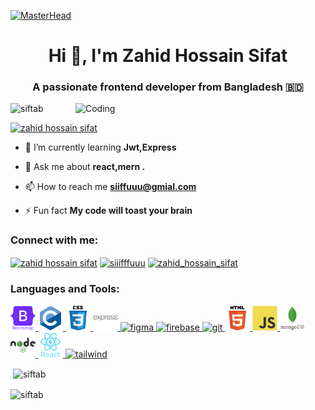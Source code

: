 [![MasterHead](https://media.licdn.com/dms/image/D5616AQHhtw19sNHx3w/profile-displaybackgroundimage-shrink_200_800/0/1687238599992?e=2147483647&v=beta&t=JlpBZnwgI-lClKHjjI2pDFznQXF6jg-IOnniJqU1KMI)](https://rishavchanda.io)
<h1 align="center">Hi 👋, I'm Zahid Hossain Sifat</h1>
<h3 align="center">A passionate frontend developer from Bangladesh 🇧🇩</h3>
<img align="right" alt="Coding" width="400" src="https://www.icegif.com/wp-content/uploads/2023/05/icegif-567.gif">
<p align="left"> <img src="https://komarev.com/ghpvc/?username=siftab&label=Profile%20views&color=0e75b6&style=flat" alt="siftab" /> </p>

<p align="left"> <a href="https://twitter.com/zahid hossain sifat" target="blank"><img src="https://img.shields.io/twitter/follow/zahid hossain sifat?logo=twitter&style=for-the-badge" alt="zahid hossain sifat" /></a> </p>

- 🌱 I’m currently learning **Jwt,Express**

- 💬 Ask me about **react,mern .**

- 📫 How to reach me **siiffuuu@gmial.com**

- ⚡ Fun fact **My code will toast your brain**

<h3 align="left">Connect with me:</h3>
<p align="left">
<a href="https://twitter.com/zahid hossain sifat" target="blank"><img align="center" src="https://raw.githubusercontent.com/rahuldkjain/github-profile-readme-generator/master/src/images/icons/Social/twitter.svg" alt="zahid hossain sifat" height="30" width="40" /></a>
<a href="https://fb.com/siiifffuuu" target="blank"><img align="center" src="https://raw.githubusercontent.com/rahuldkjain/github-profile-readme-generator/master/src/images/icons/Social/facebook.svg" alt="siiifffuuu" height="30" width="40" /></a>
<a href="https://instagram.com/zahid_hossain_sifat" target="blank"><img align="center" src="https://raw.githubusercontent.com/rahuldkjain/github-profile-readme-generator/master/src/images/icons/Social/instagram.svg" alt="zahid_hossain_sifat" height="30" width="40" /></a>
</p>

<h3 align="left">Languages and Tools:</h3>
<p align="left"> <a href="https://getbootstrap.com" target="_blank" rel="noreferrer"> <img src="https://raw.githubusercontent.com/devicons/devicon/master/icons/bootstrap/bootstrap-plain-wordmark.svg" alt="bootstrap" width="40" height="40"/> </a> <a href="https://www.cprogramming.com/" target="_blank" rel="noreferrer"> <img src="https://raw.githubusercontent.com/devicons/devicon/master/icons/c/c-original.svg" alt="c" width="40" height="40"/> </a> <a href="https://www.w3schools.com/css/" target="_blank" rel="noreferrer"> <img src="https://raw.githubusercontent.com/devicons/devicon/master/icons/css3/css3-original-wordmark.svg" alt="css3" width="40" height="40"/> </a> <a href="https://expressjs.com" target="_blank" rel="noreferrer"> <img src="https://raw.githubusercontent.com/devicons/devicon/master/icons/express/express-original-wordmark.svg" alt="express" width="40" height="40"/> </a> <a href="https://www.figma.com/" target="_blank" rel="noreferrer"> <img src="https://www.vectorlogo.zone/logos/figma/figma-icon.svg" alt="figma" width="40" height="40"/> </a> <a href="https://firebase.google.com/" target="_blank" rel="noreferrer"> <img src="https://www.vectorlogo.zone/logos/firebase/firebase-icon.svg" alt="firebase" width="40" height="40"/> </a> <a href="https://git-scm.com/" target="_blank" rel="noreferrer"> <img src="https://www.vectorlogo.zone/logos/git-scm/git-scm-icon.svg" alt="git" width="40" height="40"/> </a> <a href="https://www.w3.org/html/" target="_blank" rel="noreferrer"> <img src="https://raw.githubusercontent.com/devicons/devicon/master/icons/html5/html5-original-wordmark.svg" alt="html5" width="40" height="40"/> </a> <a href="https://developer.mozilla.org/en-US/docs/Web/JavaScript" target="_blank" rel="noreferrer"> <img src="https://raw.githubusercontent.com/devicons/devicon/master/icons/javascript/javascript-original.svg" alt="javascript" width="40" height="40"/> </a> <a href="https://www.mongodb.com/" target="_blank" rel="noreferrer"> <img src="https://raw.githubusercontent.com/devicons/devicon/master/icons/mongodb/mongodb-original-wordmark.svg" alt="mongodb" width="40" height="40"/> </a> <a href="https://nodejs.org" target="_blank" rel="noreferrer"> <img src="https://raw.githubusercontent.com/devicons/devicon/master/icons/nodejs/nodejs-original-wordmark.svg" alt="nodejs" width="40" height="40"/> </a> <a href="https://reactjs.org/" target="_blank" rel="noreferrer"> <img src="https://raw.githubusercontent.com/devicons/devicon/master/icons/react/react-original-wordmark.svg" alt="react" width="40" height="40"/> </a> <a href="https://tailwindcss.com/" target="_blank" rel="noreferrer"> <img src="https://www.vectorlogo.zone/logos/tailwindcss/tailwindcss-icon.svg" alt="tailwind" width="40" height="40"/> </a> </p>

<p>&nbsp;<img align="center" src="https://github-readme-stats.vercel.app/api?username=siftab&show_icons=true&locale=en" alt="siftab" /></p>

<p><img align="center" src="https://github-readme-streak-stats.herokuapp.com/?user=siftab&" alt="siftab" /></p>
